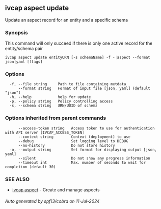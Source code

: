 ## ivcap aspect update

Update an aspect record for an entity and a specific schema

### Synopsis

This command will only succeed if there is only one active record for the entity/schema pair

```
ivcap aspect update entityURN [-s schemaName] -f -|aspect --format json|yaml [flags]
```

### Options

```
  -f, --file string     Path to file containing metdata
      --format string   Format of input file [json, yaml] (default "json")
  -h, --help            help for update
  -p, --policy string   Policy controlling access
  -s, --schema string   URN/UUID of schema
```

### Options inherited from parent commands

```
      --access-token string   Access token to use for authentication with API server [IVCAP_ACCESS_TOKEN]
      --context string        Context (deployment) to use
      --debug                 Set logging level to DEBUG
      --no-history            Do not store history
  -o, --output string         Set format for displaying output [json, yaml]
      --silent                Do not show any progress information
      --timeout int           Max. number of seconds to wait for completion (default 30)
```

### SEE ALSO

* [ivcap aspect](ivcap_aspect.md)	 - Create and manage aspects

###### Auto generated by spf13/cobra on 11-Jul-2024
